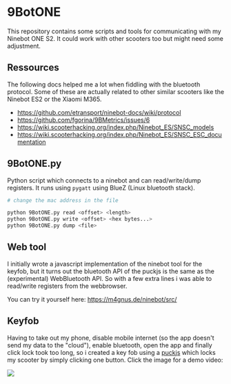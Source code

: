 # 9BotONE

This repository contains some scripts and tools for communicating with my
Ninebot ONE S2. It could work with other scooters too but might need some
adjustment.

## Ressources
The following docs helped me a lot when fiddling with the bluetooth protocol.
Some of these are actually related to other similar scooters like the
Ninebot ES2 or the Xiaomi M365.

- https://github.com/etransport/ninebot-docs/wiki/protocol
- https://github.com/fgorina/9BMetrics/issues/6
- https://wiki.scooterhacking.org/index.php/Ninebot_ES/SNSC_models
- https://wiki.scooterhacking.org/index.php/Ninebot_ES/SNSC_ESC_documentation

## 9BotONE.py

Python script which connects to a ninebot and can read/write/dump registers.
It runs using `pygatt` using BlueZ (Linux bluetooth stack).

```sh
# change the mac address in the file

python 9BotONE.py read <offset> <length>
python 9BotONE.py write <offset> <hex bytes...>
python 9BotONE.py dump <file>
```

## Web tool

I initially wrote a javascript implementation of the ninebot tool for the
keyfob, but it turns out the bluetooth API of the puckjs is the same as the
(experimental) WebBluetooth API. So with a few extra lines i was able to
read/write registers from the webbrowser.

You can try it yourself here: https://m4gnus.de/ninebot/src/

## Keyfob

Having to take out my phone, disable mobile internet (so the app doesn't send my
data to the "cloud"), enable bluetooth, open the app and finally click lock took
too long, so i created a key fob using a [puckjs](https://www.puck-js.com/)
which locks my scooter by simply clicking one button. Click the image for a demo
video:

[![](https://i.m4gnus.de/2019-05/2019-05-18T17:26.png)](https://i.m4gnus.de/2019-05/2019-05-18T16%3A56.mp4)
